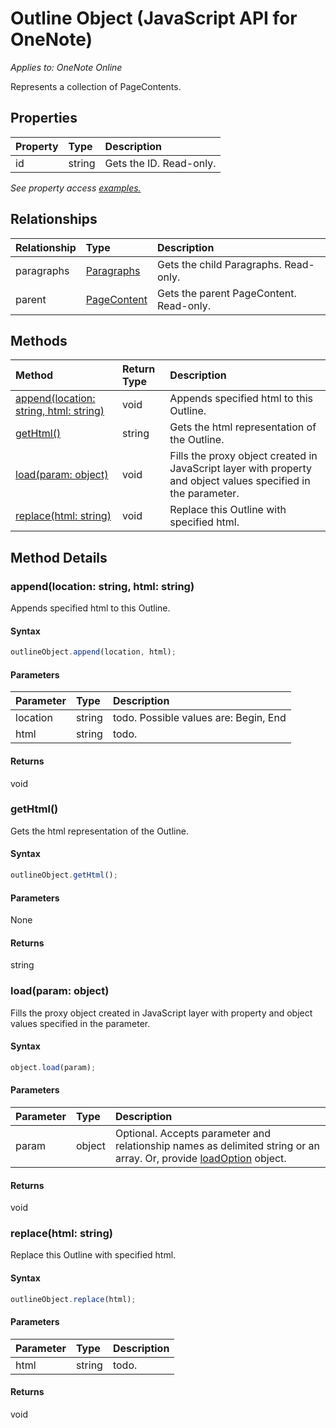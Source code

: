 # Outline Object (JavaScript API for OneNote)

_Applies to: OneNote Online_

Represents a collection of PageContents.

## Properties

| Property	   | Type	|Description
|:---------------|:--------|:----------|
|id|string|Gets the ID. Read-only.|

_See property access [examples.](#property-access-examples)_

## Relationships
| Relationship | Type	|Description|
|:---------------|:--------|:----------|
|paragraphs|[Paragraphs](paragraphs.md)|Gets the child Paragraphs. Read-only.|
|parent|[PageContent](pagecontent.md)|Gets the parent PageContent. Read-only.|

## Methods

| Method		   | Return Type	|Description|
|:---------------|:--------|:----------|
|[append(location: string, html: string)](#appendlocation-string-html-string)|void|Appends specified html to this Outline.|
|[getHtml()](#gethtml)|string|Gets the html representation of the Outline.|
|[load(param: object)](#loadparam-object)|void|Fills the proxy object created in JavaScript layer with property and object values specified in the parameter.|
|[replace(html: string)](#replacehtml-string)|void|Replace this Outline with specified html.|

## Method Details


### append(location: string, html: string)
Appends specified html to this Outline.

#### Syntax
```js
outlineObject.append(location, html);
```

#### Parameters
| Parameter	   | Type	|Description|
|:---------------|:--------|:----------|
|location|string|todo.  Possible values are: Begin, End|
|html|string|todo.|

#### Returns
void

### getHtml()
Gets the html representation of the Outline.

#### Syntax
```js
outlineObject.getHtml();
```

#### Parameters
None

#### Returns
string

### load(param: object)
Fills the proxy object created in JavaScript layer with property and object values specified in the parameter.

#### Syntax
```js
object.load(param);
```

#### Parameters
| Parameter	   | Type	|Description|
|:---------------|:--------|:----------|
|param|object|Optional. Accepts parameter and relationship names as delimited string or an array. Or, provide [loadOption](loadoption.md) object.|

#### Returns
void

### replace(html: string)
Replace this Outline with specified html.

#### Syntax
```js
outlineObject.replace(html);
```

#### Parameters
| Parameter	   | Type	|Description|
|:---------------|:--------|:----------|
|html|string|todo.|

#### Returns
void
